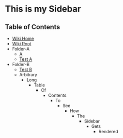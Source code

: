 # This is my Sidebar

## Table of Contents

- [Wiki Home](Home)
- [Wiki Root](Wiki)
- Folder-A
  - [A](A)
  - [Test A](Test-A)
- Folder-B
  - [Test B](Test-B)
  - Arbitrary
    - Long
      - Table
        - Of
          - Contents
            - To
              - See
                - How
                  - The
                    - Sidebar
                      - Gets
                        - Rendered
